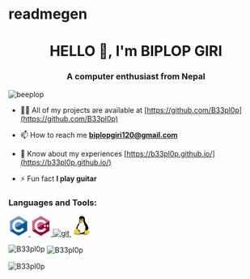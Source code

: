 # readmegen
<h1 align="center">HELLO 👋, I'm BIPLOP GIRI</h1>
<h3 align="center">A computer enthusiast from Nepal</h3>

<p align="left"> <img src="https://scontent.fktm10-1.fna.fbcdn.net/v/t39.30808-6/246333003_3199198600365383_8479675931251225736_n.jpg?stp=dst-jpg_s960x960&_nc_cat=103&ccb=1-5&_nc_sid=e3f864&_nc_ohc=0-G7MOpbgEgAX87azsC&_nc_ht=scontent.fktm10-1.fna&oh=00_AT9nw8WM8L8O_ulFVq6eZa8YEODYcd8dUPt_zMoOD5djIA&oe=622A43CA" alt="beeplop" /> </p>



- 👨‍💻 All of my projects are available at [https://github.com/B33pl0p](https://github.com/B33pl0p)



- 📫 How to reach me **biplopgiri120@gmail.com**

- 📄 Know about my experiences [https://b33pl0p.github.io/](https://b33pl0p.github.io/)

- ⚡ Fun fact **I play guitar**




<h3 align="left">Languages and Tools:</h3>
<p align="left"> <a href="https://www.cprogramming.com/" target="_blank" rel="noreferrer"> <img src="https://raw.githubusercontent.com/devicons/devicon/master/icons/c/c-original.svg" alt="c" width="40" height="40"/> </a> <a href="https://www.w3schools.com/cpp/" target="_blank" rel="noreferrer"> <img src="https://raw.githubusercontent.com/devicons/devicon/master/icons/cplusplus/cplusplus-original.svg" alt="cplusplus" width="40" height="40"/> </a> <a href="https://git-scm.com/" target="_blank" rel="noreferrer"> <img src="https://www.vectorlogo.zone/logos/git-scm/git-scm-icon.svg" alt="git" width="40" height="40"/> </a> <a href="https://www.linux.org/" target="_blank" rel="noreferrer"> <img src="https://raw.githubusercontent.com/devicons/devicon/master/icons/linux/linux-original.svg" alt="linux" width="40" height="40"/> </a> </p>

<p><img align="left" src="https://github-readme-stats.vercel.app/api/top-langs?username=B33pl0p&show_icons=true&locale=en&layout=compact" alt="B33pl0p" /></p>

<p>&nbsp;<img align="center" src="https://github-readme-stats.vercel.app/api?username=B33pl0p&show_icons=true&locale=en" alt="B33pl0p" /></p>

<p><img align="center" src="https://github-readme-streak-stats.herokuapp.com/?user=B33pl0p&" alt="B33pl0p" /></p>
